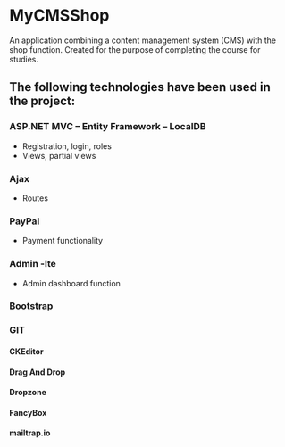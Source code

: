 # MyCMSShop
An application combining a content management system (CMS) with the shop function.  Created for the purpose of completing the course for studies.

## The following technologies have been used in the project:

### ASP.NET MVC – Entity Framework – LocalDB
- Registration, login, roles 
- Views, partial views
### Ajax
- Routes 
### PayPal
- Payment functionality
### Admin -lte
- Admin dashboard function
### Bootstrap
### GIT
#### CKEditor
#### Drag And Drop
#### Dropzone
#### FancyBox
#### mailtrap.io
